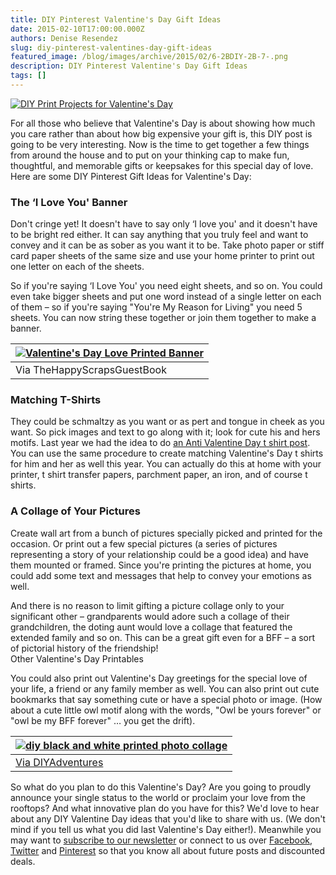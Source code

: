 ```yaml
---
title: DIY Pinterest Valentine's Day Gift Ideas
date: 2015-02-10T17:00:00.000Z
authors: Denise Resendez
slug: diy-pinterest-valentines-day-gift-ideas
featured_image: /blog/images/archive/2015/02/6-2BDIY-2B-7-.png
description: DIY Pinterest Valentine's Day Gift Ideas
tags: []
---
```

[![DIY Print Projects for Valentine's Day](/blog/images/archive/2015/02/6-2BDIY-2B-7-.png)](/blog/images/archive/2015/02/6-2BDIY-2B-7-.png)

For all those who believe that Valentine's Day is about showing how much you care rather than about how big expensive your gift is, this DIY post is going to be very interesting. Now is the time to get together a few things from around the house and to put on your thinking cap to make fun, thoughtful, and memorable gifts or keepsakes for this special day of love. Here are some DIY Pinterest Gift Ideas for Valentine's Day:

### **The ‘I Love You' Banner**

Don't cringe yet! It doesn't have to say only ‘I love you' and it doesn't have to be bright red either. It can say anything that you truly feel and want to convey and it can be as sober as you want it to be. Take photo paper or stiff card paper sheets of the same size and use your home printer to print out one letter on each of the sheets.

So if you're saying ‘I Love You' you need eight sheets, and so on. You could even take bigger sheets and put one word instead of a single letter on each of them – so if you're saying "You're My Reason for Living" you need 5 sheets. You can now string these together or join them together to make a banner.

| [![Valentine's Day Love Printed Banner](/blog/images/archive/2015/02/1.jpg)](/blog/images/archive/2015/02/1.jpg) |
| ---------------------------------------------------------------------------------------------------------------- |
| Via TheHappyScrapsGuestBook                                                                                      |

### Matching T-Shirts

They could be schmaltzy as you want or as pert and tongue in cheek as you want. So pick images and text to go along with it; look for cute his and hers motifs. Last year we had the idea to do [an Anti Valentine Day t shirt post](https://www.tomatoink.com/blog/posts/anti-valentines-day-diy-t-shirt-printing-designs.html). You can use the same procedure to create matching Valentine's Day t shirts for him and her as well this year. You can actually do this at home with your printer, t shirt transfer papers, parchment paper, an iron, and of course t shirts.

### A Collage of Your Pictures

Create wall art from a bunch of pictures specially picked and printed for the occasion. Or print out a few special pictures (a series of pictures representing a story of your relationship could be a good idea) and have them mounted or framed. Since you're printing the pictures at home, you could add some text and messages that help to convey your emotions as well.

And there is no reason to limit gifting a picture collage only to your significant other – grandparents would adore such a collage of their grandchildren, the doting aunt would love a collage that featured the extended family and so on. This can be a great gift even for a BFF – a sort of pictorial history of the friendship!\
Other Valentine's Day Printables

You could also print out Valentine's Day greetings for the special love of your life, a friend or any family member as well. You can also print out cute bookmarks that say something cute or have a special photo or image. (How about a cute little owl motif along with the words, "Owl be yours forever" or "owl be my BFF forever" … you get the drift).

| [![diy black and white printed photo collage](/blog/images/archive/2015/02/11.jpg "Pinterest photo collage")](/blog/images/archive/2015/02/11.jpg) |
| -------------------------------------------------------------------------------------------------------------------------------------------------- |
| [Via DIYAdventures](http://www.thediyadventures.com/2013/07/11/easy-diy-a-honeycomb-photo-display/)                                                |

So what do you plan to do this Valentine's Day? Are you going to proudly announce your single status to the world or proclaim your love from the rooftops? And what innovative plan do you have for this? We'd love to hear about any DIY Valentine Day ideas that you'd like to share with us. (We don't mind if you tell us what you did last Valentine's Day either!). Meanwhile you may want to [subscribe to our newsletter](https://www.tomatoink.com/welcome/subscribe) or connect to us over [Facebook](https://www.facebook.com/tomatoinktoner), [Twitter](https://twitter.com/tomatoinktoner) and [Pinterest](http://pinterest.com/tomatoinktoner/) so that you know all about future posts and discounted deals.